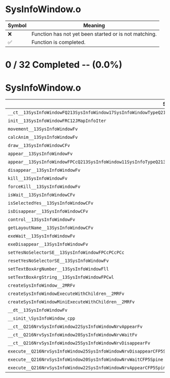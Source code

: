 # SysInfoWindow.o
| Symbol | Meaning 
| ------------- | ------------- 
| :x: | Function has not yet been started or is not matching. 
| :white_check_mark: | Function is completed. 


# 0 / 32 Completed -- (0.0%)
# SysInfoWindow.o
| Symbol | Decompiled? |
| ------------- | ------------- |
| `__ct__13SysInfoWindowFQ213SysInfoWindow17SysInfoWindowTypeQ213SysInfoWindow18SysInfoExecuteType` | :x: |
| `init__13SysInfoWindowFRC12JMapInfoIter` | :x: |
| `movement__13SysInfoWindowFv` | :x: |
| `calcAnim__13SysInfoWindowFv` | :x: |
| `draw__13SysInfoWindowCFv` | :x: |
| `appear__13SysInfoWindowFv` | :x: |
| `appear__13SysInfoWindowFPCcQ213SysInfoWindow11SysInfoTypeQ213SysInfoWindow14SysInfoTextPosQ213SysInfoWindow18SysInfoMessageType` | :x: |
| `disappear__13SysInfoWindowFv` | :x: |
| `kill__13SysInfoWindowFv` | :x: |
| `forceKill__13SysInfoWindowFv` | :x: |
| `isWait__13SysInfoWindowCFv` | :x: |
| `isSelectedYes__13SysInfoWindowCFv` | :x: |
| `isDisappear__13SysInfoWindowCFv` | :x: |
| `control__13SysInfoWindowFv` | :x: |
| `getLayoutName__13SysInfoWindowCFv` | :x: |
| `exeWait__13SysInfoWindowFv` | :x: |
| `exeDisappear__13SysInfoWindowFv` | :x: |
| `setYesNoSelectorSE__13SysInfoWindowFPCcPCcPCc` | :x: |
| `resetYesNoSelectorSE__13SysInfoWindowFv` | :x: |
| `setTextBoxArgNumber__13SysInfoWindowFll` | :x: |
| `setTextBoxArgString__13SysInfoWindowFPCwl` | :x: |
| `createSysInfoWindow__2MRFv` | :x: |
| `createSysInfoWindowExecuteWithChildren__2MRFv` | :x: |
| `createSysInfoWindowMiniExecuteWithChildren__2MRFv` | :x: |
| `__dt__13SysInfoWindowFv` | :x: |
| `__sinit_\SysInfoWindow_cpp` | :x: |
| `__ct__Q216NrvSysInfoWindow22SysInfoWindowNrvAppearFv` | :x: |
| `__ct__Q216NrvSysInfoWindow20SysInfoWindowNrvWaitFv` | :x: |
| `__ct__Q216NrvSysInfoWindow25SysInfoWindowNrvDisappearFv` | :x: |
| `execute__Q216NrvSysInfoWindow25SysInfoWindowNrvDisappearCFP5Spine` | :x: |
| `execute__Q216NrvSysInfoWindow20SysInfoWindowNrvWaitCFP5Spine` | :x: |
| `execute__Q216NrvSysInfoWindow22SysInfoWindowNrvAppearCFP5Spine` | :x: |
